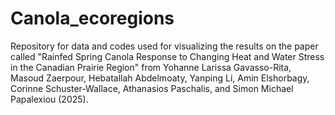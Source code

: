 # Canola_ecoregions

Repository for data and codes used for visualizing the results on the paper called "Rainfed Spring Canola Response to Changing Heat and Water Stress in the Canadian Prairie Region" from Yohanne Larissa Gavasso-Rita, Masoud Zaerpour, Hebatallah Abdelmoaty, Yanping Li, Amin Elshorbagy, Corinne Schuster-Wallace, Athanasios Paschalis, and Simon Michael Papalexiou (2025).
